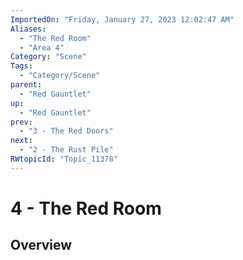 ```yaml
---
ImportedOn: "Friday, January 27, 2023 12:02:47 AM"
Aliases:
  - "The Red Room"
  - "Area 4"
Category: "Scene"
Tags:
  - "Category/Scene"
parent:
  - "Red Gauntlet"
up:
  - "Red Gauntlet"
prev:
  - "3 - The Red Doors"
next:
  - "2 - The Rust Pile"
RWtopicId: "Topic_11378"
---
```

# 4 - The Red Room
## Overview
